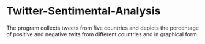 # Twitter-Sentimental-Analysis
The program collects tweets from five countries and depicts the percentage of positive and negative twits from different countries and in graphical form.
